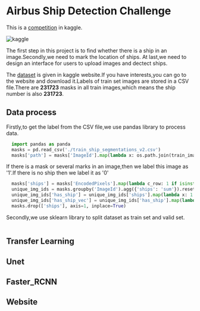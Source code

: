 Airbus Ship Detection Challenge
=

This is a [competition](https://www.kaggle.com/c/airbus-ship-detection) in kaggle.

![kaggle](https://storage.googleapis.com/kaggle-media/competitions/Airbus/ships.jpg)

The first step in this project is to find whether there is a ship in an image.Secondly,we need to mark the location of ships.
At last,we need to design an interface for users to upload images and dectect ships.

The [dataset](https://www.kaggle.com/c/airbus-ship-detection/data) is given in kaggle website.If you have interests,you can go to the website and download it.Labels of train set images are stored in a CSV file.There are **231723** masks in all train images,which means the ship number is also **231723**.

Data process
-
Firstly,to get the label from the CSV file,we use pandas library to process data.
```python
  import pandas as panda
  masks = pd.read_csv('./train_ship_segmentations_v2.csv')
  masks['path'] = masks['ImageId'].map(lambda x: os.path.join(train_image_dir, x))
```

If there is a mask or several marks in an image,then we label this image as '1'.If there is no ship then we label it 
as '0'

```python
  masks['ships'] = masks['EncodedPixels'].map(lambda c_row: 1 if isinstance(c_row, str) else 0)
  unique_img_ids = masks.groupby('ImageId').agg({'ships': 'sum'}).reset_index()
  unique_img_ids['has_ship'] = unique_img_ids['ships'].map(lambda x: 1.0 if x>0 else 0.0)
  unique_img_ids['has_ship_vec'] = unique_img_ids['has_ship'].map(lambda x: [x])
  masks.drop(['ships'], axis=1, inplace=True)
```

Secondly,we use sklearn library to split dataset as train set and valid set.
```python

```

Transfer Learning
-

Unet
-

Faster_RCNN
-

Website
-








